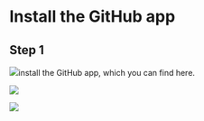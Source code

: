 # Install the GitHub app

## Step 1

![](/img/generate_content_from_your_codebase_and_docs/step_1.png)install the GitHub app, which you can find here.

![](/img/generate_content_from_your_codebase_and_docs/step_4.png)

![](/img/generate_content_from_your_codebase_and_docs/step_6.png)
